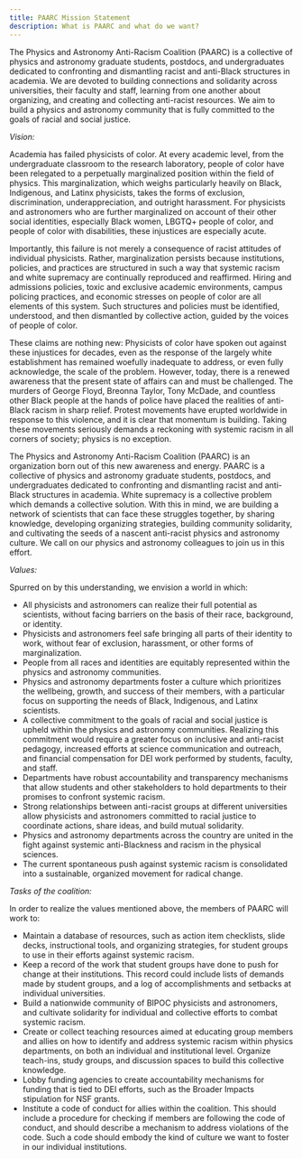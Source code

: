 ```yaml
---
title: PAARC Mission Statement
description: What is PAARC and what do we want?
---
```

The Physics and Astronomy Anti-Racism Coalition (PAARC) is a collective of physics and astronomy graduate students, postdocs, and undergraduates dedicated to confronting and dismantling racist and anti-Black structures in academia. We are devoted to building connections and solidarity across universities, their faculty and staff, learning from one another about organizing, and creating and collecting anti-racist resources. We aim to build a physics and astronomy community that is fully committed to the goals of racial and social justice.

*Vision:*

Academia has failed physicists of color. At every academic level, from the undergraduate classroom to the research laboratory, people of color have been relegated to a perpetually marginalized position within the field of physics. This marginalization, which weighs particularly heavily on Black, Indigenous, and Latinx physicists, takes the forms of exclusion, discrimination, underappreciation, and outright harassment. For physicists and astronomers who are further marginalized on account of their other social identities, especially Black women, LBGTQ+ people of color, and people of color with disabilities, these injustices are especially acute.

Importantly, this failure is not merely a consequence of racist attitudes of individual physicists. Rather, marginalization persists because institutions, policies, and practices are structured in such a way that systemic racism and white supremacy are continually reproduced and reaffirmed. Hiring and admissions policies, toxic and exclusive academic environments, campus policing practices, and economic stresses on people of color are all elements of this system. Such structures and policies must be identified, understood, and then dismantled by collective action, guided by the voices of people of color.

These claims are nothing new: Physicists of color have spoken out against these injustices for decades, even as the response of the largely white establishment has remained woefully inadequate to address, or even fully acknowledge, the scale of the problem. However, today, there is a renewed awareness that the present state of affairs can and must be challenged. The murders of George Floyd, Breonna Taylor, Tony McDade, and countless other Black people at the hands of police have placed the realities of anti-Black racism in sharp relief. Protest movements have erupted worldwide in response to this violence, and it is clear that momentum is building. Taking these movements seriously demands a reckoning with systemic racism in all corners of society; physics is no exception.

The Physics and Astronomy Anti-Racism Coalition (PAARC) is an organization born out of this new awareness and energy. PAARC is a collective of physics and astronomy graduate students, postdocs, and undergraduates dedicated to confronting and dismantling racist and anti-Black structures in academia. White supremacy is a collective problem which demands a collective solution. With this in mind, we are building a network of scientists that can face these struggles together, by sharing knowledge, developing organizing strategies, building community solidarity, and cultivating the seeds of a nascent anti-racist physics and astronomy culture. We call on our physics and astronomy colleagues to join us in this effort. 


*Values:*

Spurred on by this understanding, we envision a world in which:

- All physicists and astronomers can realize their full potential as scientists, without facing barriers on the basis of their race, background, or identity.
- Physicists and astronomers feel safe bringing all parts of their identity to work, without fear of exclusion, harassment, or other forms of marginalization.
- People from all races and identities are equitably represented within the physics and astronomy communities.
- Physics and astronomy departments foster a culture which prioritizes the wellbeing, growth, and success of their members, with a particular focus on supporting the needs of Black, Indigenous, and Latinx scientists.
- A collective commitment to the goals of racial and social justice is upheld within the physics and astronomy communities. Realizing this commitment would require a greater focus on inclusive and anti-racist pedagogy, increased efforts at science communication and outreach, and financial compensation for DEI work performed by students, faculty, and staff.
- Departments have robust accountability and transparency mechanisms that allow students and other stakeholders to hold departments to their promises to confront systemic racism.
- Strong relationships between anti-racist groups at different universities allow physicists and astronomers committed to racial justice to coordinate actions, share ideas, and build mutual solidarity.
- Physics and astronomy departments across the country are united in the fight against systemic anti-Blackness and racism in the physical sciences.
- The current spontaneous push against systemic racism is consolidated into a sustainable, organized movement for radical change.


*Tasks of the coalition:*

In order to realize the values mentioned above, the members of PAARC will work to:

- Maintain a database of resources, such as action item checklists, slide decks, instructional tools, and organizing strategies, for student groups to use in their efforts against systemic racism.
- Keep a record of the work that student groups have done to push for change at their institutions. This record could include lists of demands made by student groups, and a log of accomplishments and setbacks at individual universities.
- Build a nationwide community of BIPOC physicists and astronomers, and cultivate solidarity for individual and collective efforts to combat systemic racism.
- Create or collect teaching resources aimed at educating group members and allies on how to identify and address systemic racism within physics departments, on both an individual and institutional level. Organize teach-ins, study groups, and discussion spaces to build this collective knowledge.
- Lobby funding agencies to create accountability mechanisms for funding that is tied to DEI efforts, such as the Broader Impacts stipulation for NSF grants.
- Institute a code of conduct for allies within the coalition. This should include a procedure for checking if members are following the code of conduct, and should describe a mechanism to address violations of the code. Such a code should embody the kind of culture we want to foster in our individual institutions.

